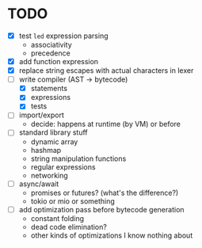 # TODO

- [x] test `led` expression parsing
    - associativity
    - precedence
- [x] add function expression
- [x] replace string escapes with actual characters in lexer
- [ ] write compiler (AST -> bytecode)
    - [x] statements
    - [x] expressions
    - [x] tests
- [ ] import/export
    - decide: happens at runtime (by VM) or before
- [ ] standard library stuff
    - dynamic array
    - hashmap
    - string manipulation functions
    - regular expressions
    - networking
- [ ] async/await
    - promises or futures? (what's the difference?)
    - tokio or mio or something
- [ ] add optimization pass before bytecode generation
    - constant folding
    - dead code elimination?
    - other kinds of optimizations I know nothing about
